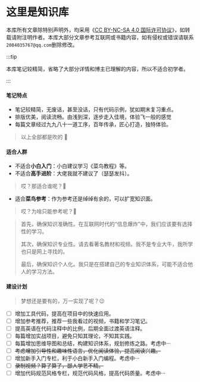 # 这里是知识库

本库所有文章除特别声明外，均采用《[CC BY-NC-SA 4.0 国际许可协议](https://creativecommons.org/licenses/by-nc-sa/4.0/deed.zh-hans)》，如转载请附注明作者。本库大部分文章参考互联网或书籍内容，如有侵权或错误请联系`2084035767@qq.com`删除修改。

:::tip

本库笔记较精简，省略了大部分详情和博主已理解的内容，所以不适合初学者。

:::

#### 笔记特点

- 笔记较精简，无废话，甚至没话，只有代码示例，犹如期末复习重点。
- 排版优美，阅读流畅。由浅到深，逐步走入佳境，体验飞一般的感觉
- 每篇文章经过九九八十一道工序，百年传承，匠心打造，独特体验。

> 以上全部都是吹的 🤪

#### 适合人群

- 不适合**小白入门**：小白建议学习《菜鸟教程》等。
- 不适合**高手进阶**：大佬我就不建议了（瑟瑟发抖）。

> 哎？那适合谁呢？🤔

- 适合**菜鸟参考**：作为参考还是绰绰有余的，可以扩宽知识面。

> 哎？为啥只能参考呢？🤔

> 首先，确保知识准确性。在互联网时代的“信息爆炸”中，我们应该要有选择性的学习。
>
> 其次，确保知识专业性。请去看著名教材和视频。我不是专业大牛，我所学也只是网上寻找的。
>
> 最后，确保知识个人化。我只是在搭建自己的专业知识体系，可能不适合他人的学习方法。

#### 建设计划

> 梦想还是要有的，万一实现了呢？😉

- [ ] 增加工具代码，提高在项目中的快速应用。
- [ ] 增加参考推荐，推荐一些我看过的视频，书籍和学习笔记。
- [ ] 提高英语在代码注释中的比例，后期全面过渡英语注释。
- [ ] 每篇增加实战项目，避免只知其理论，不知其实践。
- [ ] 每篇增加思维导图和总结，构建知识体系，规划修炼之路。考虑中···
- [ ] ~~考虑增加引导性和趣味性语言，优化阅读体验，提高阅读兴趣。~~
- [ ] 增加新手入门专栏，利于小白新手入门编程。考虑中···
- [ ] ~~录制视频？算了算了，鄙人学艺不精。~~
- [ ] 增加代码规范风格专栏，规范代码风格，提高代码质量。考虑中···
